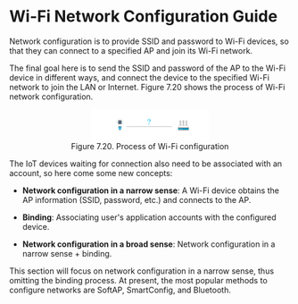 # Wi-Fi Network Configuration Guide
Network configuration is to provide SSID and password to Wi-Fi devices,
so that they can connect to a specified AP and join its Wi-Fi network.

The final goal here is to send the SSID and password of the AP to the
Wi-Fi device in different ways, and connect the device to the specified
Wi-Fi network to join the LAN or Internet. Figure 7.20 shows the process
of Wi-Fi network configuration.

<figure align="center">
    <img src="../../Pics/D7Z/7-20.jpg" width="50%">
    <figcaption>Figure 7.20. Process of Wi-Fi configuration</figcaption>
</figure>

The IoT devices waiting for connection also need to be associated with
an account, so here come some new concepts:

-   **Network configuration in a narrow sense**: A Wi-Fi device obtains
    the AP information (SSID, password, etc.) and connects to the AP.

-   **Binding**: Associating user's application accounts with the
    configured device.

-   **Network configuration in a broad sense**: Network configuration in a narrow sense + binding.

This section will focus on network configuration in a narrow sense, thus
omitting the binding process. At present, the most popular methods to
configure networks are SoftAP, SmartConfig, and Bluetooth.